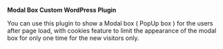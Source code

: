 **Modal Box Custom WordPress Plugin**

You can use this plugin to show a Modal box ( PopUp box ) for the users after page load, with cookies feature to limit the appearance of the modal box for only one time for the new visitors only.
